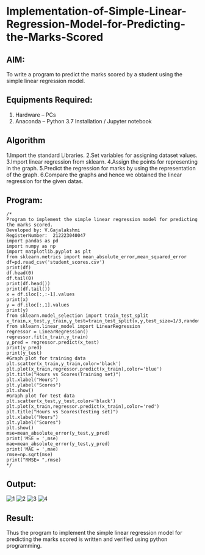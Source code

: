 # Implementation-of-Simple-Linear-Regression-Model-for-Predicting-the-Marks-Scored

## AIM:
To write a program to predict the marks scored by a student using the simple linear regression model.

## Equipments Required:
1. Hardware – PCs
2. Anaconda – Python 3.7 Installation / Jupyter notebook

## Algorithm
1.Import the standard Libraries.
2.Set variables for assigning dataset values.
3.Import linear regression from sklearn.
4.Assign the points for representing in the graph.
5.Predict the regression for marks by using the representation of the graph.
6.Compare the graphs and hence we obtained the linear regression for the given datas.

## Program:
```
/*
Program to implement the simple linear regression model for predicting the marks scored.
Developed by: V.Gajalakshmi
RegisterNumber:  212223040047
import pandas as pd
import numpy as np
import matplotlib.pyplot as plt
from sklearn.metrics import mean_absolute_error,mean_squared_error
df=pd.read_csv('student_scores.csv')
print(df)
df.head(0)
df.tail(0)
print(df.head())
print(df.tail())
x = df.iloc[:,:-1].values
print(x)
y = df.iloc[:,1].values
print(y)
from sklearn.model_selection import train_test_split
x_train,x_test,y_train,y_test=train_test_split(x,y,test_size=1/3,random_state=0)
from sklearn.linear_model import LinearRegression
regressor = LinearRegression()
regressor.fit(x_train,y_train)
y_pred = regressor.predict(x_test)
print(y_pred)
print(y_test)
#Graph plot for training data
plt.scatter(x_train,y_train,color='black')
plt.plot(x_train,regressor.predict(x_train),color='blue')
plt.title("Hours vs Scores(Training set)")
plt.xlabel("Hours")
plt.ylabel("Scores")
plt.show()
#Graph plot for test data
plt.scatter(x_test,y_test,color='black')
plt.plot(x_train,regressor.predict(x_train),color='red')
plt.title("Hours vs Scores(Testing set)")
plt.xlabel("Hours")
plt.ylabel("Scores")
plt.show()
mse=mean_absolute_error(y_test,y_pred)
print('MSE = ',mse)
mae=mean_absolute_error(y_test,y_pred)
print('MAE = ',mae)
rmse=np.sqrt(mse)
print("RMSE= ",rmse)
*/
```

## Output:


![1](https://github.com/AkilaMohan/Implementation-of-Simple-Linear-Regression-Model-for-Predicting-the-Marks-Scored/assets/144871940/26150eda-5254-4601-a594-e89de183b666)
![2](https://github.com/AkilaMohan/Implementation-of-Simple-Linear-Regression-Model-for-Predicting-the-Marks-Scored/assets/144871940/f248483d-ee4e-4246-b1bc-b6e3d8c1efc5)
![3](https://github.com/AkilaMohan/Implementation-of-Simple-Linear-Regression-Model-for-Predicting-the-Marks-Scored/assets/144871940/e3e75bac-3354-47ba-b66d-4b9434d32a37)
![4](https://github.com/AkilaMohan/Implementation-of-Simple-Linear-Regression-Model-for-Predicting-the-Marks-Scored/assets/144871940/6ed43930-7f5f-4043-9ea4-befc9a51ff9e)

## Result:
Thus the program to implement the simple linear regression model for predicting the marks scored is written and verified using python programming.
